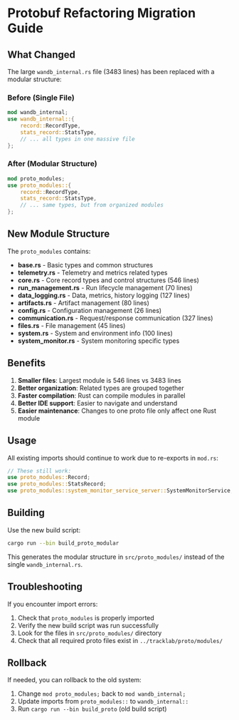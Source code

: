 # Protobuf Refactoring Migration Guide

## What Changed

The large `wandb_internal.rs` file (3483 lines) has been replaced with a modular structure:

### Before (Single File)
```rust
mod wandb_internal;
use wandb_internal::{
    record::RecordType,
    stats_record::StatsType,
    // ... all types in one massive file
};
```

### After (Modular Structure)
```rust
mod proto_modules;
use proto_modules::{
    record::RecordType,
    stats_record::StatsType,
    // ... same types, but from organized modules
};
```

## New Module Structure

The `proto_modules` contains:

- **base.rs** - Basic types and common structures
- **telemetry.rs** - Telemetry and metrics related types
- **core.rs** - Core record types and control structures (546 lines)
- **run_management.rs** - Run lifecycle management (70 lines)
- **data_logging.rs** - Data, metrics, history logging (127 lines)
- **artifacts.rs** - Artifact management (80 lines)
- **config.rs** - Configuration management (26 lines)
- **communication.rs** - Request/response communication (327 lines)
- **files.rs** - File management (45 lines)
- **system.rs** - System and environment info (100 lines)
- **system_monitor.rs** - System monitoring specific types

## Benefits

1. **Smaller files**: Largest module is 546 lines vs 3483 lines
2. **Better organization**: Related types are grouped together
3. **Faster compilation**: Rust can compile modules in parallel
4. **Better IDE support**: Easier to navigate and understand
5. **Easier maintenance**: Changes to one proto file only affect one Rust module

## Usage

All existing imports should continue to work due to re-exports in `mod.rs`:

```rust
// These still work:
use proto_modules::Record;
use proto_modules::StatsRecord;
use proto_modules::system_monitor_service_server::SystemMonitorService;
```

## Building

Use the new build script:

```bash
cargo run --bin build_proto_modular
```

This generates the modular structure in `src/proto_modules/` instead of the single `wandb_internal.rs`.

## Troubleshooting

If you encounter import errors:

1. Check that `proto_modules` is properly imported
2. Verify the new build script was run successfully
3. Look for the files in `src/proto_modules/` directory
4. Check that all required proto files exist in `../tracklab/proto/modules/`

## Rollback

If needed, you can rollback to the old system:

1. Change `mod proto_modules;` back to `mod wandb_internal;`
2. Update imports from `proto_modules::` to `wandb_internal::`
3. Run `cargo run --bin build_proto` (old build script)
